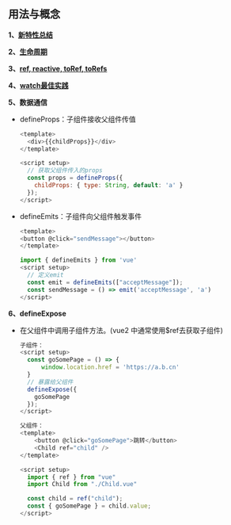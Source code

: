 ## 用法与概念

**1、[新特性总结](https://juejin.cn/post/6968094627375087653)**

**2、[生命周期](https://juejin.cn/post/6997412902713950221)**


**3、[ref, reactive, toRef, toRefs](https://github.com/yang1212/collection-about/issues/45)**



**4、[watch最佳实践](https://juejin.cn/post/6980987158710452231)**

**5、数据通信**

* defineProps：子组件接收父组件传值
  ````javaScript
  <template>
    <div>{{childProps}}</div>
  </template>

  <script setup>
    // 获取父组件传入的props
    const props = defineProps({
      childProps: { type: String, default: 'a' }
    });
  </script>

  ````
* defineEmits：子组件向父组件触发事件
  ````javaScript
  <template>
  <button @click="sendMessage"></button>
  </template>

  import { defineEmits } from 'vue'
  <script setup>
    // 定义emit
    const emit = defineEmits(["acceptMessage"]);
    const sendMessage = () => emit('acceptMessage', 'a')
  </script>

  ````
**6、defineExpose**
* 在父组件中调用子组件方法。(vue2 中通常使用$ref去获取子组件)
  ````javaScript
  子组件：
  <script setup>
    const goSomePage = () => {
        window.location.href = 'https://a.b.cn'
    }
    // 暴露给父组件
    defineExpose({
      goSomePage
    });
  </script>

  父组件：
  <template>
      <button @click="goSomePage">跳转</button>
      <Child ref="child" />
  </template>

  <script setup>
    import { ref } from "vue"
    import Child from "./Child.vue"

    const child = ref("child");
    const { goSomePage } = child.value;
  </script>
  ````
